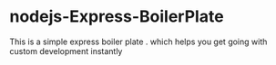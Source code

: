# nodejs-Express-BoilerPlate
This is a simple express boiler plate . which helps you get going with custom development instantly 
